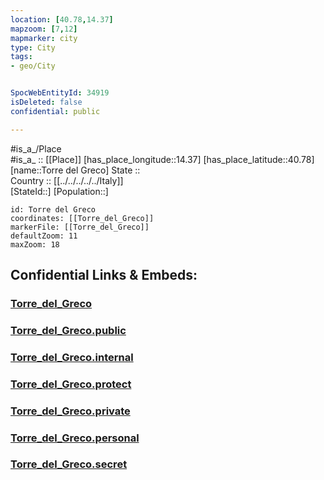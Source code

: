 ```yaml
---
location: [40.78,14.37] 
mapzoom: [7,12] 
mapmarker: city 
type: City
tags:
- geo/City


SpocWebEntityId: 34919
isDeleted: false
confidential: public

---
```

#is_a_/Place  
#is_a_ :: [[Place]] 
[has_place_longitude::14.37] 
[has_place_latitude::40.78] 
[name::Torre del Greco] 
State ::  
Country :: [[../../../../../Italy]]  
[StateId::] 
[Population::] 



```leaflet
id: Torre del Greco
coordinates: [[Torre_del_Greco]] 
markerFile: [[Torre_del_Greco]] 
defaultZoom: 11 
maxZoom: 18
```


## Confidential Links & Embeds: 

### [Torre_del_Greco](/_Standards/Earth/Continent/Europe/Europe~South/Italy/regions~Italy/Campania/Napoli.Province/City/Torre_del_Greco.md) 

### [Torre_del_Greco.public](/_public/Earth/Continent/Europe/Europe~South/Italy/regions~Italy/Campania/Napoli.Province/City/Torre_del_Greco.public.md) 

### [Torre_del_Greco.internal](/_internal/Earth/Continent/Europe/Europe~South/Italy/regions~Italy/Campania/Napoli.Province/City/Torre_del_Greco.internal.md) 

### [Torre_del_Greco.protect](/_protect/Earth/Continent/Europe/Europe~South/Italy/regions~Italy/Campania/Napoli.Province/City/Torre_del_Greco.protect.md) 

### [Torre_del_Greco.private](/_private/Earth/Continent/Europe/Europe~South/Italy/regions~Italy/Campania/Napoli.Province/City/Torre_del_Greco.private.md) 

### [Torre_del_Greco.personal](/_personal/Earth/Continent/Europe/Europe~South/Italy/regions~Italy/Campania/Napoli.Province/City/Torre_del_Greco.personal.md) 

### [Torre_del_Greco.secret](/_secret/Earth/Continent/Europe/Europe~South/Italy/regions~Italy/Campania/Napoli.Province/City/Torre_del_Greco.secret.md)

